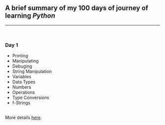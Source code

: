 ## A brief summary of my 100 days of journey of learning _Python_  

***  
&nbsp;  


### Day 1  
- Printing  
- Manipulating  
- Debuging  
- String Manipulation  
- Variables  
- Data Types  
- Numbers  
- Operations  
- Type Conversions  
- f-Strings  

&nbsp;  
More details [here](Day1/Day1.md).  

#  